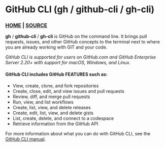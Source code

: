 # GitHub CLI (gh / github-cli / gh-cli)

### [HOME](https://docs.github.com/en/github-cli/github-cli/about-github-cli) | [SOURCE](https://github.com/cli/cli)

**gh** / **github-cli** / **gh-cli** is GitHub on the command line. It brings pull requests, issues, and other GitHub concepts to the terminal next to where you are already working with GIT and your code.

_GitHub CLI is supported for users on GitHub.com and GitHub Enterprise Server 2.20+ with support for macOS, Windows, and Linux._


#### GitHub CLI includes GitHub **FEATURES** such as:

*   View, create, clone, and fork repositories
*   Create, close, edit, and view issues and pull requests
*   Review, diff, and merge pull requests
*   Run, view, and list workflows
*   Create, list, view, and delete releases
*   Create, edit, list, view, and delete gists
*   List, create, delete, and connect to a codespace
*   Retrieve information from the GitHub API

For more information about what you can do with GitHub CLI, see the [GitHub CLI manual](https://cli.github.com/manual).
